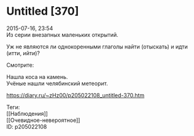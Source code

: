 Untitled [370]
===============

   
 2015-07-16, 23:54   
  Из серии внезапных маленьких открытий.   
   
 Уж не являются ли однокоренными глаголы найти (отыскать) и идти (итти, ийти)?   
   
 Смотрите:   
   
 Нашла коса на камень.   
 Учёные нашли челябинский метеорит.   
    
 <https://diary.ru/~zHz00/p205022108_untitled-370.htm>   
   
 Теги:   
 [[Наблюдения]]   
 [[Очевидное-невероятное]]   
 ID: p205022108